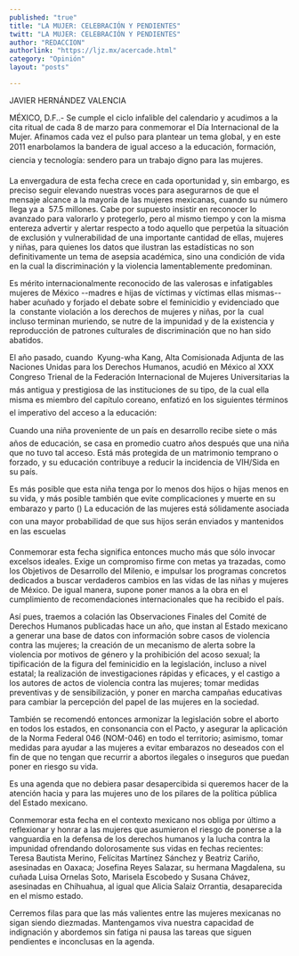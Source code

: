 ```yaml
---
published: "true"
title: "LA MUJER: CELEBRACIÓN Y PENDIENTES"
twitt: "LA MUJER: CELEBRACIÓN Y PENDIENTES"
author: "REDACCION"
authorlink: "https://ljz.mx/acercade.html"
category: "Opinión"
layout: "posts"

---
```



  JAVIER HERNÁNDEZ VALENCIA



  MÉXICO, D.F..- Se cumple el ciclo infalible del calendario y acudimos a la cita ritual de cada 8 de marzo para conmemorar el Día Internacional de la Mujer. Afinamos cada vez el pulso para plantear un tema global, y en este 2011 enarbolamos la bandera de igual acceso a la educación, formación, ciencia y tecnología: sendero para un trabajo digno para las mujeres.



  La envergadura de esta fecha crece en cada oportunidad y, sin embargo, es preciso seguir elevando nuestras voces para asegurarnos de que el mensaje alcance a la mayoría de las mujeres mexicanas, cuando su número llega ya a  57.5 millones. Cabe por supuesto insistir en reconocer lo avanzado para valorarlo y protegerlo, pero al mismo tiempo y con la misma entereza advertir y alertar respecto a todo aquello que perpetúa la situación de exclusión y vulnerabilidad de una importante cantidad de ellas, mujeres y niñas, para quienes los datos que ilustran las estadísticas no son definitivamente un tema de asepsia académica, sino una condición de vida en la cual la discriminación y la violencia lamentablemente predominan.



  Es mérito internacionalmente reconocido de las valerosas e infatigables mujeres de México --madres e hijas de víctimas y víctimas ellas mismas-- haber acuñado y forjado el debate sobre el feminicidio y evidenciado que la  constante violación a los derechos de mujeres y niñas, por la  cual incluso terminan muriendo, se nutre de la impunidad y de la existencia y reproducción de patrones culturales de discriminación que no han sido abatidos.



  El año pasado, cuando  Kyung-wha Kang, Alta Comisionada Adjunta de las Naciones Unidas para los Derechos Humanos, acudió en México al XXX Congreso Trienal de la Federación Internacional de Mujeres Universitarias la más antigua y prestigiosa de las instituciones de su tipo, de la cual ella misma es miembro del capítulo coreano, enfatizó en los siguientes términos el imperativo del acceso a la educación:



  Cuando una niña proveniente de un país en desarrollo recibe siete o más años de educación, se casa en promedio cuatro años después que una niña que no tuvo tal acceso. Está más protegida de un matrimonio temprano o forzado, y su educación contribuye a reducir la incidencia de VIH/Sida en su país.



  Es más posible que esta niña tenga por lo menos dos hijos o hijas menos en su vida, y más posible también que evite complicaciones y muerte en su embarazo y parto () La educación de las mujeres está sólidamente asociada con una mayor probabilidad de que sus hijos serán enviados y mantenidos en las escuelas



  Conmemorar esta fecha significa entonces mucho más que sólo invocar excelsos ideales. Exige un compromiso firme con metas ya trazadas, como los Objetivos de Desarrollo del Milenio, e impulsar los programas concretos dedicados a buscar verdaderos cambios en las vidas de las niñas y mujeres de México. De igual manera, supone poner manos a la obra en el cumplimiento de recomendaciones internacionales que ha recibido el país.



  Así pues, traemos a colación las Observaciones Finales del Comité de Derechos Humanos publicadas hace un año, que instan al Estado mexicano a generar una base de datos con información sobre casos de violencia contra las mujeres; la creación de un mecanismo de alerta sobre la violencia por motivos de género y la prohibición del acoso sexual; la tipificación de la figura del feminicidio en la legislación, incluso a nivel estatal; la realización de investigaciones rápidas y eficaces, y el castigo a los autores de actos de violencia contra las mujeres; tomar medidas preventivas y de sensibilización, y poner en marcha campañas educativas para cambiar la percepción del papel de las mujeres en la sociedad.



  También se recomendó entonces armonizar la legislación sobre el aborto en todos los estados, en consonancia con el Pacto, y asegurar la aplicación de la Norma Federal 046 (NOM-046) en todo el territorio; asimismo, tomar medidas para ayudar a las mujeres a evitar embarazos no deseados con el fin de que no tengan que recurrir a abortos ilegales o inseguros que puedan poner en riesgo su vida.



  Es una agenda que no debiera pasar desapercibida si queremos hacer de la atención hacia y para las mujeres uno de los pilares de la política pública del Estado mexicano.



  Conmemorar esta fecha en el contexto mexicano nos obliga por último a reflexionar y honrar a las mujeres que asumieron el riesgo de ponerse a la vanguardia en la defensa de los derechos humanos y la lucha contra la impunidad ofrendando dolorosamente sus vidas en fechas recientes: Teresa Bautista Merino, Felícitas Martínez Sánchez y Beatriz Cariño, asesinadas en Oaxaca; Josefina Reyes Salazar, su hermana Magdalena, su cuñada Luisa Ornelas Soto, Marisela Escobedo y Susana Chávez, asesinadas en Chihuahua, al igual que Alicia Salaiz Orrantia, desaparecida en el mismo estado.



  Cerremos filas para que las más valientes entre las mujeres mexicanas no sigan siendo diezmadas. Mantengamos viva nuestra capacidad de indignación y abordemos sin fatiga ni pausa las tareas que siguen pendientes e inconclusas en la agenda.

